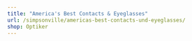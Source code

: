 ```yaml
---
title: "America's Best Contacts & Eyeglasses"
url: /simpsonville/americas-best-contacts-und-eyeglasses/
shop: Optiker
---
```

